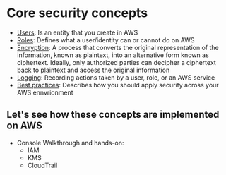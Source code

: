 # Core security concepts

* [Users](https://docs.aws.amazon.com/IAM/latest/UserGuide/id_users.html): Is an entity that you create in AWS
* [Roles](https://docs.aws.amazon.com/IAM/latest/UserGuide/id_roles.html): Defines what a user/identity can or cannot do on AWS
* [Encryption](https://en.wikipedia.org/wiki/Encryption): A process that converts the original representation of the information, known as plaintext, into an alternative form known as ciphertext. Ideally, only authorized parties can decipher a ciphertext back to plaintext and access the original information 
* [Logging](https://docs.aws.amazon.com/awscloudtrail/latest/userguide/cloudtrail-user-guide.html): Recording actions taken by a user, role, or an AWS service 
* [Best practices](https://docs.aws.amazon.com/securityhub/latest/userguide/fsbp-standard.html): Describes how you should apply security across your AWS ennvrionment

## Let's see how these concepts are implemented on AWS 
* Console Walkthrough and hands-on:
  * IAM 
  * KMS
  * CloudTrail 